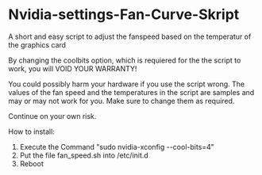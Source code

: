 # Nvidia-settings-Fan-Curve-Skript
A short and easy script to adjust the fanspeed based on the temperatur of the graphics card

By changing the coolbits option, which is requiered for the the script to work, you will VOID YOUR WARRANTY!

You could possibly harm your hardware if you use the script wrong. The values of the fan speed and the temperatures in the script
are samples and may or may not work for you. Make sure to change them as required.

Continue on your own risk.

How to install:
1. Execute the Command "sudo nvidia-xconfig --cool-bits=4"
2. Put the file fan_speed.sh into /etc/init.d
3. Reboot
